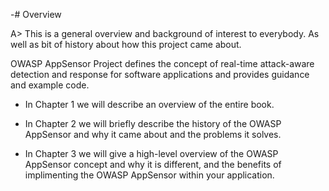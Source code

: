 -# Overview

A> This is a general overview and background of interest to everybody. As well as bit of history about how this project came about.

OWASP AppSensor Project defines the concept of real-time attack-aware detection and response for software applications and provides guidance and example code. 

- In Chapter 1 we will describe an overview of the entire book. 

- In Chapter 2 we will briefly describe the history of the OWASP AppSensor and why it came about and the problems it solves.

- In Chapter 3 we will give a high-level overview of the OWASP AppSensor concept and why it is different, and the benefits of implimenting the OWASP AppSensor within your application. 


